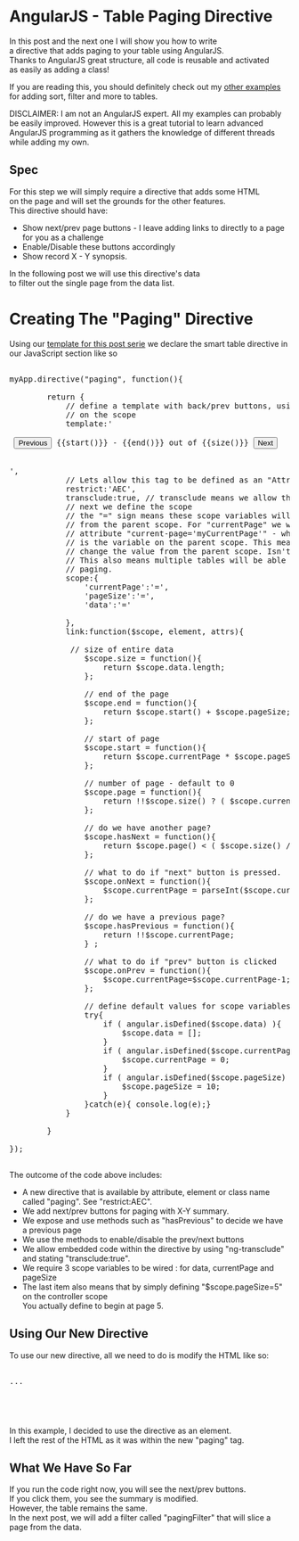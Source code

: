 <div class="mograblog" dir="ltr" style="text-align: left;" trbidi="on">

# AngularJS - Table Paging Directive

In this post and the next one I will show you how to write  
a directive that adds paging to your table using AngularJS.  
Thanks to AngularJS great structure, all code is reusable and activated  
as easily as adding a class!  

If you are reading this, you should definitely check out my [other examples](/2013/06/angularjs-smart-table.html)  
for adding sort, filter and more to tables.  

DISCLAIMER: I am not an AngularJS expert. All my examples can probably  
be easily improved. However this is a great tutorial to learn advanced  
AngularJS programming as it gathers the knowledge of different threads  
while adding my own.  

## Spec

For this step we will simply require a directive that adds some HTML  
on the page and will set the grounds for the other features.  
This directive should have:

*   Show next/prev page buttons - I leave adding links to directly to a page for you as a challenge
*   Enable/Disable these buttons accordingly
*   Show record X - Y synopsis.

In the following post we will use this directive's data  
to filter out the single page from the data list.  

# Creating The "Paging" Directive

Using our [template for this post serie](/2013/06/angularjs-smart-table.html#postTemplate) we declare the smart table directive in  
our JavaScript section like so

<pre class="prettyprint">  
myApp.directive("paging", function(){  

        return {  
            // define a template with back/prev buttons, using functions I will define  
            // on the scope  
            template:'

<div> <button ng-disabled="!hasPrevious()" ng-click="onPrev()">Previous</button> {{start()}} - {{end()}} out of {{size()}} <button ng-disabled="!hasNext()" ng-click="onNext()">Next</button>  </div>

',  
            // Lets allow this tag to be defined as an "Attribute","Element" or "Class".  
            restrict:'AEC',   
            transclude:true, // transclude means we allow the tag to have a body  
            // next we define the scope   
            // the "=" sign means these scope variables will be available  
            // from the parent scope. For "currentPage" we will use   
            // attribute "current-page='myCurrentPage'" - where "myCurrentPage"  
            // is the variable on the parent scope. This means we can programatically  
            // change the value from the parent scope. Isn't this great?  
            // This also means multiple tables will be able to share the same  
            // paging.   
            scope:{   
                'currentPage':'=',  
                'pageSize':'=',  
                'data':'='  

            },  
            link:function($scope, element, attrs){  

             // size of entire data  
                $scope.size = function(){  
                    return $scope.data.length;  
                };  

                // end of the page  
                $scope.end = function(){  
                    return $scope.start() + $scope.pageSize;  
                };  

                // start of page  
                $scope.start = function(){  
                    return $scope.currentPage * $scope.pageSize;  
                };  

                // number of page - default to 0  
                $scope.page = function(){  
                    return !!$scope.size() ? ( $scope.currentPage + 1 ) : 0;  
                };  

                // do we have another page?  
                $scope.hasNext = function(){  
                    return $scope.page() < ( $scope.size() /  $scope.pageSize )  ;  
                };  

                // what to do if "next" button is pressed.  
                $scope.onNext = function(){  
                    $scope.currentPage = parseInt($scope.currentPage) + 1;  
                };  

                // do we have a previous page?  
                $scope.hasPrevious = function(){  
                    return !!$scope.currentPage;  
                } ;  

                // what to do if "prev" button is clicked  
                $scope.onPrev = function(){  
                    $scope.currentPage=$scope.currentPage-1;  
                };  

                // define default values for scope variables.   
                try{  
                    if ( angular.isDefined($scope.data) ){  
                        $scope.data = [];  
                    }  
                    if ( angular.isDefined($scope.currentPage) ){  
                        $scope.currentPage = 0;  
                    }  
                    if ( angular.isDefined($scope.pageSize) ) {  
                        $scope.pageSize = 10;  
                    }  
                }catch(e){ console.log(e);}  
            }  

        }  

});    
  </pre>

The outcome of the code above includes:

*   A new directive that is available by attribute, element or class name called "paging". See "restrict:AEC".
*   We add next/prev buttons for paging with X-Y summary.
*   We expose and use methods such as "hasPrevious" to decide we have a previous page
*   We use the methods to enable/disable the prev/next buttons
*   We allow embedded code within the directive by using "ng-transclude" and stating "transclude:true".
*   We require 3 scope variables to be wired : for data, currentPage and pageSize
*   The last item also means that by simply defining "$scope.pageSize=5" on the controller scope  
    You actually define to begin at page 5.

## Using Our New Directive

To use our new directive, all we need to do is modify the HTML like so:

<pre class="prettyprint">  
<paging table-data="data" current-page="dataCurrentPage" page-size="dataPageSize">... 

<table> </table></paging> </pre>

In this example, I decided to use the directive as an element.  
I left the rest of the HTML as it was within the new "paging" tag.  

## What We Have So Far

If you run the code right now, you will see the next/prev buttons.  
If you click them, you see the summary is modified.  
However, the table remains the same.  
In the next post, we will add a filter called "pagingFilter" that will slice a page from the data.  

</div>